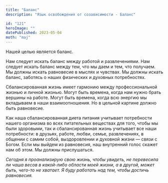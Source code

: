 ```yaml
---
title: "Баланс"
description: "Язык освобождения от созависимости - Баланс"

id: "121"
heroImage: ""
datePublished: 2023-05-04
moth: "maj"
---
```


Нашей целью является баланс.

Нам следует искать баланс между работой и развлечениями. Нам следует искать
баланс между тем, что мы даем и тем, что получаем. Мы должны искать равновесие
в мыслях и чувствах. Мы должны искать баланс, заботясь о наших физических и
духовных потребностях.

Сбалансированная жизнь имеет гармонию между профессиональной жизнью и личной
жизнью. Могут быть времена, когда нам нужно брать вершины на работе. Могут
быть времена, когда всю энергию мы вкладываем в наши взаимоотношения. Но в
цельной картине должно быть равновесие.

Как наша сбалансированная диета питания учитывает потребности нашего организма
во всех питательных веществах для того, чтобы мы были здоровыми, так и
сбалансированная жизнь учитывает все наши потребности: в друзьях, работе,
любви, семье, развлечениях, в общении с самим собой, выздоровлении и духовной
жизни — связи с Богом. Если мы выйдем из равновесия, наш внутренний голос
скажет нам об этом. Мы должны прислушаться.

_Сегодня_ _я_ _проанализирую_ _свою_ _жизнь,_ _чтобы_ _увидеть,_ _не_
_перевесила_ _ли_ _чаша_ _весов_ _в_ _какой-либо_ _области_ _моей_ _жизни,_
_а_ _в_ _другой,_ _может_ _быть,_ _чего-то_ _не_ _хватает._ _Я_ _буду_
_работать_ _над_ _тем,_ _чтобы_ _достичь_ _равновесия._
